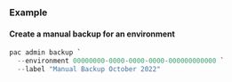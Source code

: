 ### Example

#### Create a manual backup for an environment

```powershell
pac admin backup `
  --environment 00000000-0000-0000-0000-000000000000 `
  --label "Manual Backup October 2022"
```
